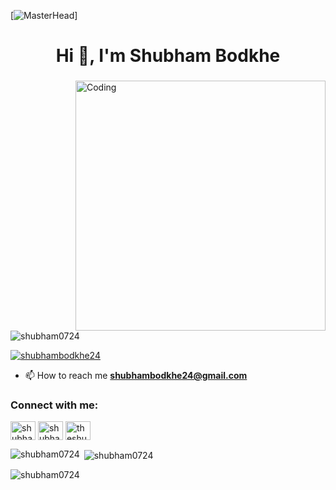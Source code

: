 [![MasterHead](https://newrelic.com/sites/default/files/2021-04/good-programmer-banner-final.jpg)]
<h1 align="center">Hi 👋, I'm Shubham Bodkhe</h1>
<h3 align="center"></h3>
<img align="right" alt="Coding" width="400" src="https://fizzymag.com/uploads/ckeditor/pictures/7977/content_web-scraping-05.gif">



<p align="left"> <img src="https://komarev.com/ghpvc/?username=shubham0724&label=Profile%20views&color=0e75b6&style=flat" alt="shubham0724" /> </p>

<p align="left"> <a href="https://twitter.com/shubhambodkhe24" target="blank"><img src="https://img.shields.io/twitter/follow/shubhambodkhe24?logo=twitter&style=for-the-badge" alt="shubhambodkhe24" /></a> </p>

- 📫 How to reach me **shubhambodkhe24@gmail.com**

<h3 align="left">Connect with me:</h3>
<p align="left">
<a href="https://twitter.com/shubhambodkhe24" target="blank"><img align="center" src="https://raw.githubusercontent.com/rahuldkjain/github-profile-readme-generator/master/src/images/icons/Social/twitter.svg" alt="shubhambodkhe24" height="30" width="40" /></a>
<a href="https://linkedin.com/in/shubham-bodkhe-551703216" target="blank"><img align="center" src="https://raw.githubusercontent.com/rahuldkjain/github-profile-readme-generator/master/src/images/icons/Social/linked-in-alt.svg" alt="shubham-bodkhe-551703216" height="30" width="40" /></a>
<a href="https://instagram.com/theshubhambodkhe" target="blank"><img align="center" src="https://raw.githubusercontent.com/rahuldkjain/github-profile-readme-generator/master/src/images/icons/Social/instagram.svg" alt="theshubhambodkhe" height="30" width="40" /></a>
</p>


<p><img align="left" src="https://github-readme-stats.vercel.app/api/top-langs?username=shubham0724&show_icons=true&locale=en&layout=compact" alt="shubham0724" /></p>

<p>&nbsp;<img align="center" src="https://github-readme-stats.vercel.app/api?username=shubham0724&show_icons=true&locale=en" alt="shubham0724" /></p>

<p><img align="center" src="https://github-readme-streak-stats.herokuapp.com/?user=shubham0724&" alt="shubham0724" /></p>
